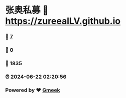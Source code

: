 # 张奥私募 :link: https://zureealLV.github.io 
### :page_facing_up: [7](https://zureealLV.github.io/tag.html) 
### :speech_balloon: 0 
### :hibiscus: 1835 
### :alarm_clock: 2024-06-22 02:20:56 
### Powered by :heart: [Gmeek](https://github.com/Meekdai/Gmeek)
